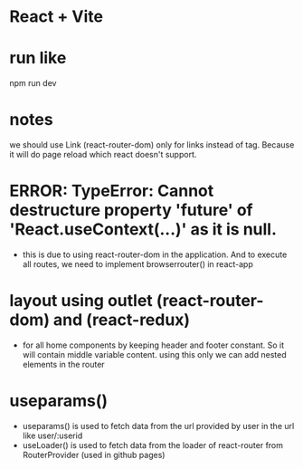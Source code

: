 # React + Vite 

# run like
npm run dev

# notes
we should use Link (react-router-dom) only for links instead of <a> tag. Because it will do page reload which react doesn't support.

# ERROR: TypeError: Cannot destructure property 'future' of 'React.useContext(...)' as it is null.
- this is due to using react-router-dom in the application. And to execute all routes, we need to implement browserrouter() in react-app

# layout using outlet (react-router-dom) and  (react-redux)
- <outlet /> for all home components by keeping header and footer constant. So it will contain middle variable content.
using this only we can add nested elements in the router

# useparams()
- useparams() is used to fetch data from the url provided by user in the url like user/:userid
- useLoader() is used to fetch data from the loader of react-router from RouterProvider
(used in github pages)